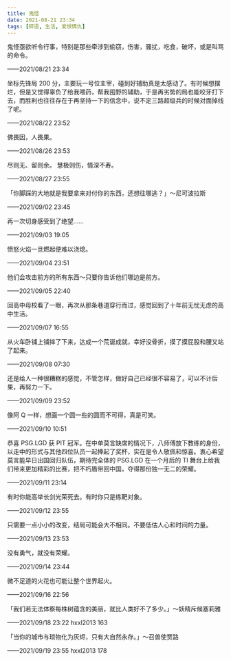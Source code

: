```yaml
---
title: 鬼怪
date: 2021-08-21 23:34
tags: [碎语, 生活, 爱恨情仇]
---
```


鬼怪亟欲听令行事，特别是那些牵涉到偷窃，伤害，骚扰，吃食，破坏，或是叫骂的命令。

——2021/08/21 23:34

坐标先锋局 200 分，主要玩一号位主宰，碰到好辅助真是太感动了。有时候想摆烂，但是又觉得辜负了给我喂药，帮我囤野的辅助，于是再劣势的局也能咬牙打下去，而胜利也往往存在于再坚持一下的信念中，说不定三路超级兵的时候对面掉线了呢。

——2021/08/22 23:52

佛畏因，人畏果。

——2021/08/26 23:53

尽则无、留则余。 慧极则伤，情深不寿。

——2021/08/27 23:55

「你脚踩的大地就是我要拿来对付你的东西，还想往哪逃？」～尼可波拉斯

——2021/09/02 23:45

再一次切身感受到了绝望……

——2021/09/03 19:05

愤怒火焰一旦燃起便难以浇熄。

——2021/09/04 23:51

他们会攻击前方的所有东西～只要你告诉他们哪边是前方。

——2021/09/05 22:40

回高中母校看了一眼，再次从那条巷道穿行而过，感觉回到了十年前无忧无虑的高中生活。

——2021/09/07 16:55

从火车卧铺上铺摔了下来，达成一个荒诞成就，幸好没骨折，摸了摸屁股和腰又站了起来。

——2021/09/08 07:30

还是给人一种很糟糕的感觉，不管怎样，做好自己已经很不容易了，可以不计后果，再努力一下。

——2021/09/09 23:52

像阿 Q 一样，想画一个圆一些的圆而不可得，真是可笑。

——2021/09/10 10:51

恭喜 PSG.LGD 获 PIT 冠军。在中单莫言缺席的情况下，八师傅放下教练的身份，以走中的形式与其他四位队员一起捧起了奖杯，实在是令人敬佩和惊喜。衷心希望莫言能早日出国回归队伍，期待完全体的 PSG.LGD 在一个月后的 TI 舞台上给我们带来更加精彩的比赛，把不朽盾带回中国，夺得那份独一无二的荣耀。

——2021/09/11 23:14

有时你能高举长剑光荣死去。有时你只是练靶对象。

——2021/09/12 23:55

只需要一点小小的改变，结局可能会大不相同。不要低估人心和时间的力量。

——2021/09/13 23:53

没有勇气，就没有荣耀。

——2021/09/14 23:44

微不足道的火花也可能让整个世界起火。

——2021/09/16 22:56

「我们若无法体察每株树蕴含的美丽，就比人类好不了多少。」～妖精斥候塞莉雅

——2021/09/18 23:22 hxxl2013 163

「当你的城市与琐物化为灰烬，只有大自然永存。」～召兽使贾路

——2021/09/19 23:55 hxxl2013 178
